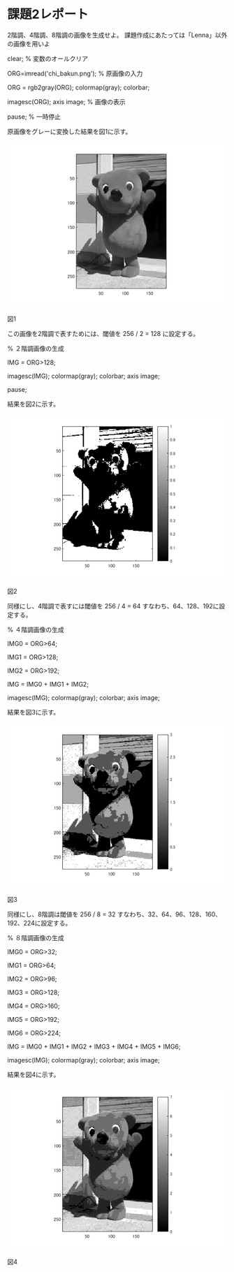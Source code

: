 ﻿# 課題2レポート

2階調、4階調、8階調の画像を生成せよ。
課題作成にあたっては「Lenna」以外の画像を用いよ

clear; % 変数のオールクリア

ORG=imread('chi_bakun.png'); % 原画像の入力

ORG = rgb2gray(ORG); colormap(gray); colorbar;

imagesc(ORG); axis image; % 画像の表示

pause; % 一時停止

原画像をグレーに変換した結果を図1に示す。

![原画像](https://github.com/chi-bakun/Image-Processing-Technology-Reports/blob/master/image/kadai2/kadai2_1.png)

図1

この画像を2階調で表すためには、閾値を 256 / 2 = 128 に設定する。

% ２階調画像の生成

IMG = ORG>128;

imagesc(IMG); colormap(gray); colorbar;  axis image;

pause;

結果を図2に示す。

![原画像](https://github.com/chi-bakun/Image-Processing-Technology-Reports/blob/master/image/kadai2/kadai2_2.png)

図2


同様にし、4階調で表すには閾値を 256 / 4 = 64 すなわち、64、128、192に設定する。

% ４階調画像の生成

IMG0 = ORG>64;

IMG1 = ORG>128;

IMG2 = ORG>192;

IMG = IMG0 + IMG1 + IMG2;

imagesc(IMG); colormap(gray); colorbar;  axis image;

結果を図3に示す。

![原画像](https://github.com/chi-bakun/Image-Processing-Technology-Reports/blob/master/image/kadai2/kadai2_3.png)

図3


同様にし、8階調は閾値を 256 / 8 = 32 すなわち、32、64、96、128、160、192、224に設定する。

% ８階調画像の生成

IMG0 = ORG>32;

IMG1 = ORG>64;

IMG2 = ORG>96;

IMG3 = ORG>128;

IMG4 = ORG>160;

IMG5 = ORG>192;

IMG6 = ORG>224;

IMG = IMG0 + IMG1 + IMG2 + IMG3 + IMG4 + IMG5 + IMG6;

imagesc(IMG); colormap(gray); colorbar;  axis image;

結果を図4に示す。

![原画像](https://github.com/chi-bakun/Image-Processing-Technology-Reports/blob/master/image/kadai2/kadai2_4.png)

図4
